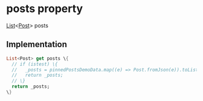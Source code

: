 


# posts property









[List](https://api.flutter.dev/flutter/dart-core/List-class.html)&lt;[Post](../../models_post_post_model/Post-class.md)> posts
  







## Implementation

```dart
List<Post> get posts \{
  // if (istest) \{
  //   _posts = pinnedPostsDemoData.map((e) => Post.fromJson(e)).toList();
  //   return _posts;
  // \}
  return _posts;
\}
```








